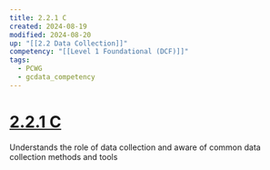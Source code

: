 ```yaml
---
title: 2.2.1 C
created: 2024-08-19
modified: 2024-08-20
up: "[[2.2 Data Collection]]"
competency: "[[Level 1 Foundational (DCF)]]"
tags:
  - PCWG
  - gcdata_competency
---
```

# [2.2.1 C](2.2.1%20C.md)
Understands the role of data collection and aware of common data collection methods and tools

